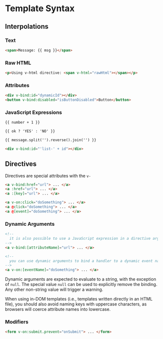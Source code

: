 # Template Syntax

## Interpolations

### Text

```html
<span>Message: {{ msg }}</span>
```

### Raw HTML

```html
<p>Using v-html directive: <span v-html="rawHtml"></span></p>
```

### Attributes

```html
<div v-bind:id="dynamicId"></div>
<button v-bind:disabled="isButtonDisabled">Button</button>
```

### JavaScript Expressions

```html
{{ number + 1 }}

{{ ok ? 'YES' : 'NO' }}

{{ message.split('').reverse().join('') }}

<div v-bind:id="'list-' + id"></div>
```


## Directives

Directives are special attributes with the `v-`

```html
<a v-bind:href="url"> ... </a>
<a :href="url"> ... </a>
<a :[key]="url"> ... </a>

<a v-on:click="doSomething"> ... </a>
<a @click="doSomething"> ... </a>
<a @[event]="doSomething"> ... </a>
```

### Dynamic Arguments

```html
<!--
  it is also possible to use a JavaScript expression in a directive argument by wrapping it with square brackets
-->
<a v-bind:[attributeName]="url"> ... </a>

<!--
  you can use dynamic arguments to bind a handler to a dynamic event name
-->
<a v-on:[eventName]="doSomething"> ... </a>
```

Dynamic arguments are expected to evaluate to a string, with the exception of `null`. The special value `null` can be used to explicitly remove the binding. Any other non-string value will trigger a warning.

When using in-DOM templates (i.e., templates written directly in an HTML file), you should also avoid naming keys with uppercase characters, as browsers will coerce attribute names into lowercase.

### Modifiers

```html
<form v-on:submit.prevent="onSubmit"> ... </form>
```